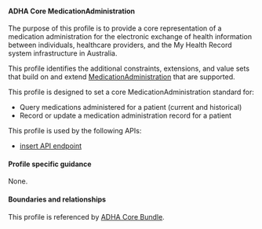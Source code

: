 #### ADHA Core MedicationAdministration
The purpose of this profile is to provide a core representation of a medication administration for the electronic exchange of health information between individuals, healthcare providers, and the My Health Record system infrastructure in Australia.

This profile identifies the additional constraints, extensions, and value sets that build on and extend [MedicationAdministration](http://hl7.org/fhir/R4/medicationadministration.html) that are supported. 

This profile is designed to set a core MedicationAdministration standard for:
* Query medications administered for a patient (current and historical)
* Record or update a medication administration record for a patient

This profile is used by the following APIs:
* [insert API endpoint](StructureDefinition-TBD-1.html)


#### Profile specific guidance
None.


#### Boundaries and relationships
This profile is referenced by 
[ADHA Core Bundle](StructureDefinition-dh-bundle-core-1.html). 